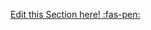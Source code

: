 <!-- DO NOT DELETE THIS LINK --> 
[Edit this Section here! :fas-pen:](https://github.com/nus-cs-2030/ay1920-s2/edit/master/contents/textbook/lecture01/staticVsDynamicTyping/exaplanation.md)
<!-- DO NOT DELETE THIS LINK --> 